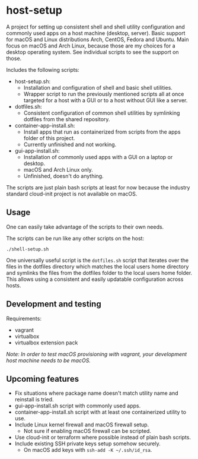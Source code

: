 # host-setup
A project for setting up consistent shell and shell utility configuration and commonly used apps on a host machine (desktop, server). Basic support for macOS and Linux distributions Arch, CentOS, Fedora and Ubuntu. Main focus on macOS and Arch Linux, because those are my choices for a desktop operating system. See individual scripts to see the support on those.

Includes the following scripts:
- host-setup.sh:
  - Installation and configuration of shell and basic shell utilities.
  - Wrapper script to run the previously mentioned scripts all at once targeted for a host with a GUI or to a host without GUI like a server.
- dotfiles.sh:
  - Consistent configuration of common shell utilities by symlinking dotfiles from the shared repository.
- container-app-install.sh:
  - Install apps that run as containerized from scripts from the apps folder of this project.
  - Currently unfinished and not working.
- gui-app-install.sh:
  - Installation of commonly used apps with a GUI on a laptop or desktop.
  - macOS and Arch Linux only.
  - Unfinished, doesn't do anything.

The scripts are just plain bash scripts at least for now because the industry standard cloud-init project is not available on macOS.

## Usage
One can easily take advantage of the scripts to their own needs.

The scripts can be run like any other scripts on the host:
~~~
./shell-setup.sh
~~~

One universally useful script is the `dotfiles.sh` script that iterates over the files in the dotfiles directory which matches the local users home directory and symlinks the files from the dotfiles folder to the local users home folder. This allows using a consistent and easily updatable configuration across hosts.

## Development and testing
Requirements:
- vagrant
- virtualbox
- virtualbox extension pack

*Note: In order to test macOS provisioning with vagrant, your development host machine needs to be macOS.*

## Upcoming features
- Fix situations where package name doesn't match utility name and reinstall is tried.
- gui-app-install.sh script with commonly used apps.
- container-app-install.sh script with at least one containerized utility to use.
- Include Linux kernel firewall and macOS firewall setup.
  - Not sure if enabling macOS firewall can be scripted.
- Use cloud-init or terraform where possible instead of plain bash scripts.
- Include existing SSH private keys setup somehow securely.
  - On macOS add keys with `ssh-add -K ~/.ssh/id_rsa`.
